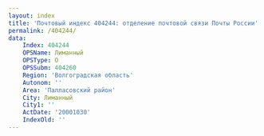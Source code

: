```yaml
---
layout: index
title: 'Почтовый индекс 404244: отделение почтовой связи Почты России'
permalink: /404244/
data:
    Index: 404244
    OPSName: Лиманный
    OPSType: О
    OPSSubm: 404260
    Region: 'Волгоградская область'
    Autonom: ''
    Area: 'Палласовский район'
    City: Лиманный
    City1: ''
    ActDate: '20001030'
    IndexOld: ''
---
```

